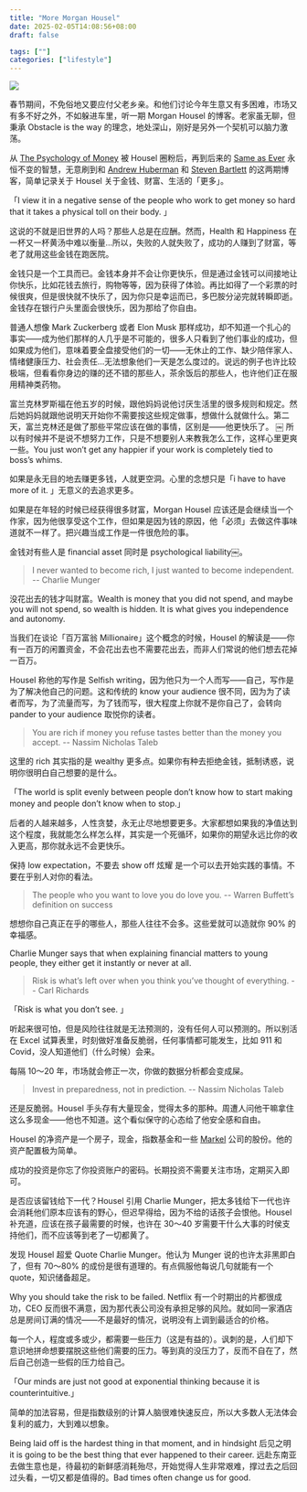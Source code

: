 ```yaml
---
title: "More Morgan Housel"
date: 2025-02-05T14:08:56+08:00
draft: false

tags: [""]
categories: ["lifestyle"]
---
```




![](/img/kobecityview.jpeg)

春节期间，不免俗地又要应付父老乡亲。和他们讨论今年生意又有多困难，市场又有多不好之外，不如躲进车里，听一期 Morgan Housel 的博客。老家虽无聊，但秉承 Obstacle is the way 的理念，地处深山，刚好是另外一个契机可以脑力激荡。

从 [The Psychology of Money](https://eddy.lu/posts/psychologyofmoney/) 被 Housel 圈粉后，再到后来的 [Same as Ever](https://eddy.lu/posts/sameasever/) 永恒不变的智慧，无意刷到和 [Andrew Huberman](https://www.youtube.com/watch?v=z5W74QC3v2I) 和 [Steven Bartlett](https://www.youtube.com/watch?v=vOvLFT4v4LQ) 的这两期博客，简单记录关于 Housel 关于金钱、财富、生活的「更多」。


「I view it in a negative sense of the people who work to get money so hard that it takes a physical toll on their body. 」

这说的不就是旧世界的人吗？那些人总是在应酬。然而，Health 和 Happiness 在一杯又一杯黄汤中难以衡量…所以，失败的人就失败了，成功的人赚到了财富，等老了就用这些金钱在跑医院。


金钱只是一个工具而已。金钱本身并不会让你更快乐，但是通过金钱可以间接地让你快乐，比如花钱去旅行，购物等等，因为获得了体验。再比如得了一个彩票的时候很爽，但是很快就不快乐了，因为你只是幸运而已，多巴胺分泌完就转瞬即逝。金钱存在银行户头里面会很快乐，因为那给了你自由。


普通人想像 Mark Zuckerberg 或者 Elon Musk 那样成功，却不知道一个扎心的事实——成为他们那样的人几乎是不可能的，很多人只看到了他们事业的成功，但如果成为他们，意味着要全盘接受他们的一切——无休止的工作、缺少陪伴家人、情绪健康压力、社会责任…无法想象他们一天是怎么度过的。说远的例子也许比较极端，但看看你身边的赚的还不错的那些人，茶余饭后的那些人，也许他们正在服用精神类药物。



富兰克林罗斯福在他五岁的时候，跟他妈妈说他讨厌生活里的很多规则和规定。然后她妈妈就跟他说明天开始你不需要按这些规定做事，想做什么就做什么。第二天，富兰克林还是做了那些平常应该在做的事情，区别是——他更快乐了。
￼
所以有时候并不是说不想努力工作，只是不想要别人来教我怎么工作，这样心里更爽一些。You just won’t get any happier if your work is completely tied to boss’s whims.


如果是永无目的地去赚更多钱，人就更空洞。心里的念想只是「i have to have more of it. 」无意义的去追求更多。

如果是在年轻的时候已经获得很多财富，Morgan Housel 应该还是会继续当一个作家，因为他很享受这个工作，但如果是因为钱的原因，他「必须」去做这件事味道就不一样了。把兴趣当成工作是一件很危险的事。

金钱对有些人是 financial asset 同时是 psychological liability￼。


>I never wanted to become rich, I just wanted to become independent. -- Charlie Munger

没花出去的钱才叫财富。Wealth is money that you did not spend, and maybe you will not spend, so wealth is hidden. It is what gives you independence and autonomy.

当我们在谈论「百万富翁 Millionaire」这个概念的时候，Housel 的解读是——你有一百万的闲置资金，不会花出去也不需要花出去，而非人们常说的他们想去花掉一百万。

Housel 称他的写作是 Selfish writing，因为他只为一个人而写——自己，写作是为了解决他自己的问题。这和传统的 know your audience 很不同，因为为了读者而写，为了流量而写，为了钱而写，很大程度上你就不是你自己了，会转向 pander to your audience 取悦你的读者。


>You are rich if money you refuse tastes better than the money you accept. -- Nassim Nicholas Taleb

这里的 rich 其实指的是 wealthy 更多点。如果你有种去拒绝金钱，抵制诱惑，说明你很明白自己想要的是什么。

「The world is split evenly between people don’t know how to start making money and people don’t know when to stop.」

后者的人越来越多，人性贪婪，永无止尽地想要更多。大家都想如果我的净值达到这个程度，我就能怎么样怎么样，其实是一个死循环，如果你的期望永远比你的收入更高，那你就永远不会更快乐。

保持 low expectation，不要去 show off 炫耀 是一个可以去开始实践的事情。不要在乎别人对你的看法。


>The people who you want to love you do love you. -- Warren Buffett’s definition on success

想想你自己真正在乎的哪些人，那些人往往不会多。这些爱就可以造就你 90% 的幸福感。

Charlie Munger says that when explaining financial matters to young people, they either get it instantly or never at all.


> Risk is what’s left over when you think you’ve thought of everything. -- Carl Richards

「Risk is what you don’t see. 」

听起来很可怕，但是风险往往就是无法预测的，没有任何人可以预测的。所以别活在 Excel 试算表里，时刻做好准备反脆弱，任何事情都可能发生，比如 911 和 Covid，没人知道他们（什么时候）会来。

每隔 10～20 年，市场就会修正一次，你做的数据分析都会变成屎。


>Invest in preparedness, not in prediction. -- Nassim Nicholas Taleb

还是反脆弱。Housel 手头存有大量现金，觉得太多的那种。周遭人问他干嘛拿住这么多现金——他也不知道。这个看似保守的心态给了他安全感和自由。

Housel 的净资产是一个房子，现金，指数基金和一些 [Markel](https://www.mklgroup.com/what-we-do) 公司的股份。他的资产配置极为简单。

成功的投资是你忘了你投资账户的密码。长期投资不需要关注市场，定期买入即可。

是否应该留钱给下一代？Housel 引用 Charlie Munger，把太多钱给下一代也许会消耗他们原本应该有的野心，但迟早得给，因为不给的话孩子会恨他。Housel 补充道，应该在孩子最需要的时候，也许在 30～40 岁需要干什么大事的时侯支持他们，而不应该等到老了一切都黄了。

发现 Housel 超爱 Quote Charlie Munger。他认为 Munger 说的也许太非黑即白了，但有 70～80% 的成份是很有道理的。有点佩服他每说几句就能有一个 quote，知识储备超足。

Why you should take the risk to be failed. Netflix 有一个时期出的片都很成功，CEO 反而很不满意，因为那代表公司没有承担足够的风险。就如同一家酒店总是房间订满的情况——不是最好的情况，说明没有上调到最适合的价格。

每一个人，程度或多或少，都需要一些压力（这是有益的）。讽刺的是，人们却下意识地拼命想要摆脱这些他们需要的压力。等到真的没压力了，反而不自在了，然后自己创造一些假的压力给自己。

「Our minds are just not good at exponential thinking because it is counterintuitive.」 

简单的加法容易，但是指数级别的计算人脑很难快速反应，所以大多数人无法体会复利的威力，大到难以想象。

Being laid off is the hardest thing in that moment, and in hindsight 后见之明 it is going to be the best thing that ever happened to their career. 远赴东南亚去做生意也是，待最初的新鲜感消耗殆尽，开始觉得人生非常艰难，撑过去之后回过头看，一切又都是值得的。Bad times often change us for good. 
